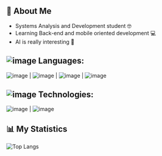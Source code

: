 ## 🔎 About Me
 - Systems Analysis and Development student 🤓
 - Learning Back-end and mobile oriented development 💻
 - AI is really interesting 💎
 
## ![image](https://user-images.githubusercontent.com/123518676/221358539-ec3b0c12-f96c-4a81-9693-7fa648e59076.png) Languages:
![image](https://user-images.githubusercontent.com/123518676/221356841-073415a5-2f5c-40aa-ad9e-537cedc9d19e.png) | ![image](https://user-images.githubusercontent.com/123518676/221358106-e7f6c84d-31db-49f1-8ccd-9f214fab0fda.png) | ![image](https://user-images.githubusercontent.com/123518676/221358132-05d2331a-12c7-47e7-bc75-ddf81df4ef75.png) | ![image](https://user-images.githubusercontent.com/123518676/221358144-ba117426-0288-4f0d-ba06-f5419e67c42c.png)

## ![image](https://user-images.githubusercontent.com/123518676/221358485-6220a09e-6c2e-41c6-9409-d3cc55de7d80.png) Technologies:
![image](https://user-images.githubusercontent.com/123518676/221358232-0183f0fb-af23-45c6-a8f3-73828f1ad154.png) | ![image](https://user-images.githubusercontent.com/123518676/221358847-01f6ec0d-61f2-4680-a9d5-ba8b51611b51.png)

## 📊 My Statistics

![Top Langs](https://github-readme-stats.vercel.app/api/top-langs/?username=NekoYasha7&theme=tokyoday)







